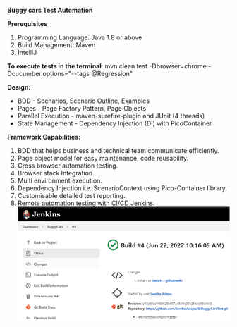 **Buggy cars Test Automation**

**Prerequisites**
1. Programming Language: Java 1.8 or above
2. Build Management: Maven
3. IntelliJ


**To execute tests in the terminal**:
mvn clean test -Dbrowser=chrome -Dcucumber.options="--tags @Regression"

**Design:**
* BDD - Scenarios, Scenario Outline, Examples
* Pages - Page Factory Pattern, Page Objects
* Parallel Execution - maven-surefire-plugin and JUnit (4 threads)
* State Management - Dependency Injection (DI) with PicoContainer

**Framework Capabilities:**
1. BDD that helps business and technical team communicate efficiently.
2. Page object model for easy maintenance, code reusability.
3. Cross browser automation testing.
4. Browser stack Integration.
5. Multi environment execution.
6. Dependency Injection i.e. ScenarioContext using Pico-Container library.
7. Customisable detailed test reporting.
8.  Remote automation testing with CI/CD Jenkins.
![img.png](img.png)